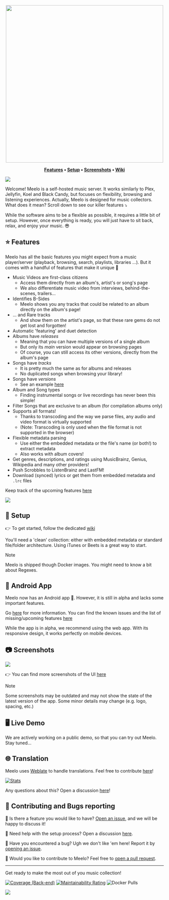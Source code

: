 <div align="center" style="display: flex; justify-content: center; align-items: center;">
<img width="500" src="https://github.com/user-attachments/assets/8d9b147f-aad3-4cd7-898b-01e58f65dd7c" />
</div>

**<div align="center">[Features](#star-features) • [Setup](#-setup) • [Screenshots](#camera-screenshots) • [Wiki](https://github.com/Arthi-chaud/Meelo/wiki)</div>**

<img src="https://github.com/user-attachments/assets/4a489a25-3cf7-4281-a9c1-cf9d41351e69" />


Welcome! Meelo is a self-hosted music server. It works similarly to Plex, Jellyfin, Koel and Black Candy, but focuses on flexibility, browsing and listening experiences. Actually, Meelo is designed for music collectors. What does it mean? Scroll down to see our killer features :arrow_heading_down:

While the software aims to be a flexible as possible, it requires a little bit of setup. However, once everything is ready, you will just have to sit back, relax, and enjoy your music. :sunglasses:

## :star: Features

Meelo has all the basic features you might expect from a music player/server (playback, browsing, search, playlists, libraries ...). But it comes with a handful of features that make it unique :star_struck:

- Music Videos are first-class citizens
  - Access them directly from an album's, artist's or song's page
  - We also differentiate music video from interviews, behind-the-scenes, trailers...
- Identifies B-Sides
  - Meelo shows you any tracks that could be related to an album directly on the album's page!
- ... and Rare tracks
  - And show them on the artist's page, so that these rare gems do not get lost and forgotten!
- Automatic 'featuring' and duet detection
- Albums have _releases_
  - Meaning that you can have multiple versions of a single album
  - But only its _main_ version would appear on browsing pages
  - Of course, you can still access its other versions, directly from the album's page
- Songs have _tracks_
  - It is pretty much the same as for albums and releases
  - No duplicated songs when browsing your library!
- Songs have _versions_
  - See an example [here](./assets/examples/song-groups.png)
- Album and Song types
  - Finding instrumental songs or live recordings has never been this simple!
- Filter Songs that are exclusive to an album (for compilation albums only)
- Supports all formats!
  - Thanks to transcoding and the way we parse files, any audio and video format is virtually supported
  - (Note: Transcoding is only used when the file format is not supported in the browser)
- Flexible metadata parsing
  - Use either the embedded metadata or the file's name (or both!) to extract metadata
  - Also works with album covers!
- Get genres, descriptions, and ratings using MusicBrainz, Genius, Wikipedia and many other providers!
- Push Scrobbles to ListenBrainz and LastFM!
- Download (synced) lyrics or get them from embedded metadata and `.lrc` files

Keep track of the upcoming features [here](https://github.com/Arthi-chaud/Meelo/issues)

<img src="https://github.com/user-attachments/assets/7e1fe7df-638c-42f1-978d-e1cb59f91324" />

## 🔧 Setup

:point_right: To get started, follow the dedicated [wiki](https://github.com/Arthi-chaud/Meelo/wiki)

You'll need a 'clean' collection: either with embedded metadata or standard file/folder architecture. Using iTunes or Beets is a great way to start.

> [!NOTE]  
> Meelo is shipped though Docker images. You might need to know a bit about Regexes.

## :iphone: Android App

Meelo now has an Android app :tada:. However, it is still in alpha and lacks some important features.

Go [here](https://github.com/Arthi-chaud/Meelo/discussions/1130) for more information.
You can find the known issues and the list of missing/upcoming features [here](https://github.com/Arthi-chaud/Meelo/issues?q=is%3Aissue%20state%3Aopen%20label%3A%22Front%20(Mobile)%22)

While the app is in alpha, we recommend using the web app. With its responsive design, it works perfectly on mobile devices.

## :camera: Screenshots

[![](https://github.com/user-attachments/assets/48141241-25ec-4570-a4f1-696c0cdfcaaa)](https://github.com/user-attachments/assets/48141241-25ec-4570-a4f1-696c0cdfcaaa)

:point_right: You can find more screenshots of the UI [here](./docs/screenshots/)

>[!NOTE]
> Some screenshots may be outdated and may not show the state of the latest version of the app. Some minor details may change (e.g. logo, spacing, etc.)
</details>

## :desktop_computer: Live Demo

We are actively working on a public demo, so that you can try out Meelo. Stay tuned...

## 🌐 Translation

Meelo uses [Weblate](https://weblate.org/en-gb/) to handle translations.
Feel free to contribute [here](https://hosted.weblate.org/engage/meelo/)!

[![Stats](https://hosted.weblate.org/widget/meelo/front/multi-auto.svg)](https://hosted.weblate.org/engage/meelo/)

Any questions about this? Open a discussion [here](https://github.com/Arthi-chaud/Meelo/discussions/categories/translation)!

## :handshake: Contributing and Bugs reporting

:thinking: Is there a feature you would like to have? [Open an issue](https://github.com/Arthi-chaud/Meelo/issues/new/choose), and we will be happy to discuss it!

:wrench: Need help with the setup process? Open a discussion [here](https://github.com/Arthi-chaud/Meelo/discussions/categories/need-help-with-setting-up).

:bug: Have you encountered a bug? Ugh we don't like 'em here! Report it by [opening an issue](https://github.com/Arthi-chaud/Meelo/issues/new/choose).

:hammer: Would you like to contribute to Meelo? Feel free to [open a pull request](https://github.com/Arthi-chaud/Meelo/compare).

---

Get ready to make the most out of you music collection!

[![Coverage (Back-end)](https://sonarcloud.io/api/project_badges/measure?project=arthi-chaud_Meelo-back&metric=coverage)](https://sonarcloud.io/summary/new_code?id=arthi-chaud_Meelo-back)
[![Maintainability Rating](https://sonarcloud.io/api/project_badges/measure?project=arthi-chaud_Meelo-back&metric=sqale_rating)](https://sonarcloud.io/summary/new_code?id=arthi-chaud_Meelo-back)
![Docker Pulls](https://img.shields.io/docker/pulls/arthichaud/meelo-server)

<img src="https://github.com/user-attachments/assets/4e7a161f-180a-4f95-89b1-482421018a61" />

